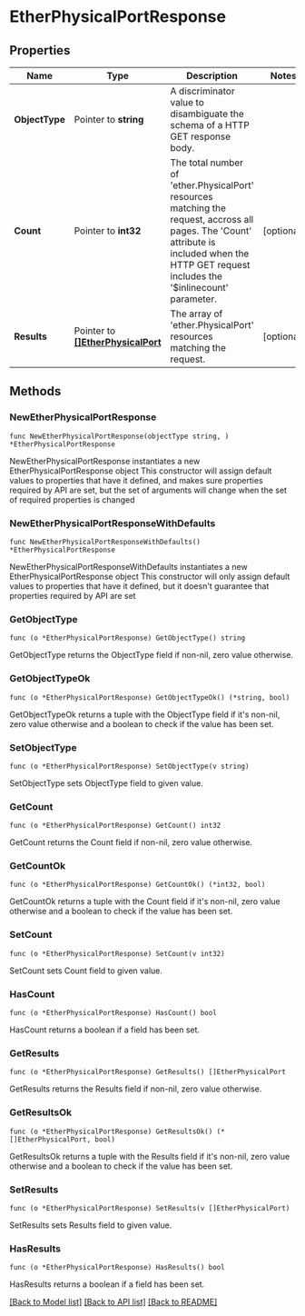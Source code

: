 # EtherPhysicalPortResponse

## Properties

Name | Type | Description | Notes
------------ | ------------- | ------------- | -------------
**ObjectType** | Pointer to **string** | A discriminator value to disambiguate the schema of a HTTP GET response body. | 
**Count** | Pointer to **int32** | The total number of &#39;ether.PhysicalPort&#39; resources matching the request, accross all pages. The &#39;Count&#39; attribute is included when the HTTP GET request includes the &#39;$inlinecount&#39; parameter. | [optional] 
**Results** | Pointer to [**[]EtherPhysicalPort**](ether.PhysicalPort.md) | The array of &#39;ether.PhysicalPort&#39; resources matching the request. | [optional] 

## Methods

### NewEtherPhysicalPortResponse

`func NewEtherPhysicalPortResponse(objectType string, ) *EtherPhysicalPortResponse`

NewEtherPhysicalPortResponse instantiates a new EtherPhysicalPortResponse object
This constructor will assign default values to properties that have it defined,
and makes sure properties required by API are set, but the set of arguments
will change when the set of required properties is changed

### NewEtherPhysicalPortResponseWithDefaults

`func NewEtherPhysicalPortResponseWithDefaults() *EtherPhysicalPortResponse`

NewEtherPhysicalPortResponseWithDefaults instantiates a new EtherPhysicalPortResponse object
This constructor will only assign default values to properties that have it defined,
but it doesn't guarantee that properties required by API are set

### GetObjectType

`func (o *EtherPhysicalPortResponse) GetObjectType() string`

GetObjectType returns the ObjectType field if non-nil, zero value otherwise.

### GetObjectTypeOk

`func (o *EtherPhysicalPortResponse) GetObjectTypeOk() (*string, bool)`

GetObjectTypeOk returns a tuple with the ObjectType field if it's non-nil, zero value otherwise
and a boolean to check if the value has been set.

### SetObjectType

`func (o *EtherPhysicalPortResponse) SetObjectType(v string)`

SetObjectType sets ObjectType field to given value.


### GetCount

`func (o *EtherPhysicalPortResponse) GetCount() int32`

GetCount returns the Count field if non-nil, zero value otherwise.

### GetCountOk

`func (o *EtherPhysicalPortResponse) GetCountOk() (*int32, bool)`

GetCountOk returns a tuple with the Count field if it's non-nil, zero value otherwise
and a boolean to check if the value has been set.

### SetCount

`func (o *EtherPhysicalPortResponse) SetCount(v int32)`

SetCount sets Count field to given value.

### HasCount

`func (o *EtherPhysicalPortResponse) HasCount() bool`

HasCount returns a boolean if a field has been set.

### GetResults

`func (o *EtherPhysicalPortResponse) GetResults() []EtherPhysicalPort`

GetResults returns the Results field if non-nil, zero value otherwise.

### GetResultsOk

`func (o *EtherPhysicalPortResponse) GetResultsOk() (*[]EtherPhysicalPort, bool)`

GetResultsOk returns a tuple with the Results field if it's non-nil, zero value otherwise
and a boolean to check if the value has been set.

### SetResults

`func (o *EtherPhysicalPortResponse) SetResults(v []EtherPhysicalPort)`

SetResults sets Results field to given value.

### HasResults

`func (o *EtherPhysicalPortResponse) HasResults() bool`

HasResults returns a boolean if a field has been set.


[[Back to Model list]](../README.md#documentation-for-models) [[Back to API list]](../README.md#documentation-for-api-endpoints) [[Back to README]](../README.md)


